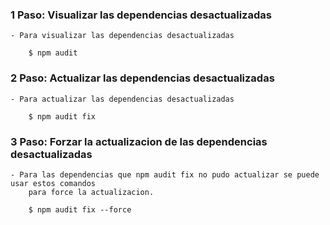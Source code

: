 

### 1 Paso: Visualizar las dependencias desactualizadas
    - Para visualizar las dependencias desactualizadas
        
        $ npm audit


### 2 Paso: Actualizar las dependencias desactualizadas

    - Para actualizar las dependencias desactualizadas
        
        $ npm audit fix


### 3 Paso: Forzar la actualizacion de las dependencias desactualizadas

    - Para las dependencias que npm audit fix no pudo actualizar se puede usar estos comandos 
        para force la actualizacion.

        $ npm audit fix --force